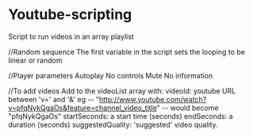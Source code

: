 # Youtube-scripting

Script to run videos in an array playlist

//Random sequence
The first variable in the script sets the looping to be linear or random

//Player parameters
Autoplay
No controls
Mute
No information

//To add videos
Add to the videoList array with:
  videoId: 
    youtube URL between 'v=' and '&'
    eg -- "http://www.youtube.com/watch?v=pfqNykQgaOs&feature=channel_video_title" -- would become "pfqNykQgaOs"
  startSeconds:
    a start time (seconds)
  endSeconds:
    a duration (seconds)
  suggestedQuality:
    'suggested' video quality.
